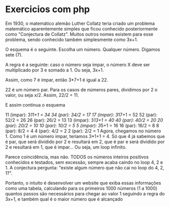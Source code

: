 # Exercicios com php
Em 1930, o matemático alemão Luther Collatz teria criado um problema matemático aparentemente simples que ficou conhecido posteriormente como "Conjectura de Collatz". Muitos outros nomes existem para esse problema, sendo conhecido também simplesmente como 3x+1.

O esquema é o seguinte. Escolha um número. Qualquer número. Digamos sete (7).

A regra é a seguinte: caso o número seja impar, o número X deve ser multiplicado por 3 e somado a 1. Ou seja, 3x+1.

Assim, como 7 é impar, então 3*7+1 é igual a 22.

22 é um número par. Para os casos de números pares, dividimos por 2 o valor, ou seja x/2. Assim, 22/2 = 11.

E assim continua o esquema

11 (impar): 3*11+1 = 34
34 (par): 34/2 = 17
17 (impar): 3*17+1 = 52
52 (par): 52/2 = 26
26 (par): 26/2 = 13
13 (impar): 3*13+1 = 40
40 (par): 40/2 = 20
20 (par): 20/2 = 10
10 (par): 10/2 = 5
5 (impar): 3*5+1 = 16
16 (par): 16/2 = 8
8 (par): 8/2 = 4
4 (par): 4/2 = 2
2 (par): 2/2 = 1
Agora, chegamos no número 1. Como 1 é um número impar, teríamos 3*1+1 = 4. Só que 4 já sabemos que é par, que será dividido por 2 e resultará em 2, que é par e será dividido por 2 e resultará em 1, que é impar... Ou seja, um loop infinito.

Parece coincidência, mas não. TODOS os números inteiros positivos conhecidos e testados, sem excessão, sempre acaba caindo no loop 4, 2 e 1. A conjectura pergunta: "existe algum número que não cai no loop do 4, 2, 1?".

Portanto, o intuito é desenvolver um website que exiba essas informações como uma tabela, calculando para os primeiros 1000 números (1 a 1000) quantos passos são necessários para chegar ao valor 1 seguindo a regra do 3x+1, e também qual é o maior número que é alcançado
